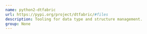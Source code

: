 ```yaml
---
name: python2-dtfabric
url: https://pypi.org/project/dtfabric/#files
description: Tooling for data type and structure management.
group: None
---
```

